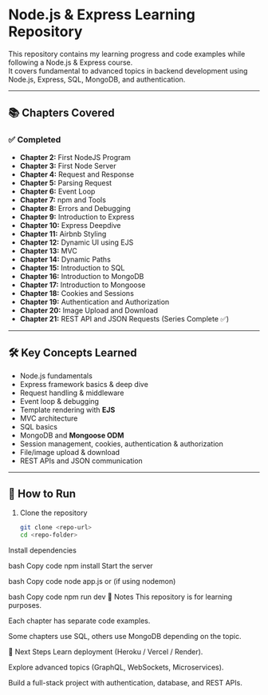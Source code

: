 # Node.js & Express Learning Repository

This repository contains my learning progress and code examples while following a Node.js & Express course.  
It covers fundamental to advanced topics in backend development using Node.js, Express, SQL, MongoDB, and authentication.

---

## 📚 Chapters Covered

### ✅ Completed
- **Chapter 2:** First NodeJS Program  
- **Chapter 3:** First Node Server  
- **Chapter 4:** Request and Response  
- **Chapter 5:** Parsing Request  
- **Chapter 6:** Event Loop  
- **Chapter 7:** npm and Tools  
- **Chapter 8:** Errors and Debugging  
- **Chapter 9:** Introduction to Express  
- **Chapter 10:** Express Deepdive  
- **Chapter 11:** Airbnb Styling  
- **Chapter 12:** Dynamic UI using EJS  
- **Chapter 13:** MVC  
- **Chapter 14:** Dynamic Paths  
- **Chapter 15:** Introduction to SQL  
- **Chapter 16:** Introduction to MongoDB  
- **Chapter 17:** Introduction to Mongoose  
- **Chapter 18:** Cookies and Sessions  
- **Chapter 19:** Authentication and Authorization  
- **Chapter 20:** Image Upload and Download  
- **Chapter 21:** REST API and JSON Requests (Series Complete ✅)

---

## 🛠️ Key Concepts Learned
- Node.js fundamentals  
- Express framework basics & deep dive  
- Request handling & middleware  
- Event loop & debugging  
- Template rendering with **EJS**  
- MVC architecture  
- SQL basics  
- MongoDB and **Mongoose ODM**  
- Session management, cookies, authentication & authorization  
- File/image upload & download  
- REST APIs and JSON communication  

---

## 🚀 How to Run
1. Clone the repository  
   ```bash
   git clone <repo-url>
   cd <repo-folder>
Install dependencies

bash
Copy code
npm install
Start the server

bash
Copy code
node app.js
or (if using nodemon)

bash
Copy code
npm run dev
📌 Notes
This repository is for learning purposes.

Each chapter has separate code examples.

Some chapters use SQL, others use MongoDB depending on the topic.

🎯 Next Steps
Learn deployment (Heroku / Vercel / Render).

Explore advanced topics (GraphQL, WebSockets, Microservices).

Build a full-stack project with authentication, database, and REST APIs.

